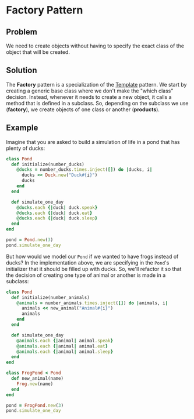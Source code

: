 # Factory Pattern

## Problem
We need to create objects without having to specify the exact class of the object that will be created.

## Solution
The **Factory** pattern is a specialization of the [Template](template.md) pattern. We start by creating a generic base class where we don't make the "which class" decision. Instead, whenever it needs to create a new object, it calls a method that is defined in a subclass. So, depending on the subclass we use (**factory**), we create objects of one class or another (**products**).

## Example
Imagine that you are asked to build a simulation of life in a pond that has plenty of ducks:

```ruby
class Pond
  def initialize(number_ducks)
    @ducks = number_ducks.times.inject([]) do |ducks, i|
      ducks << Duck.new("Duck#{i}")
      ducks
    end
  end

  def simulate_one_day
    @ducks.each {|duck| duck.speak}
    @ducks.each {|duck| duck.eat}
    @ducks.each {|duck| duck.sleep}
  end
end

pond = Pond.new(3)
pond.simulate_one_day
```

But how would we model our `Pond` if we wanted to have frogs instead of ducks? In the implementation above, we are specifying in the `Pond`'s initializer that it should be filled up with ducks. So, we'll refactor it so that the decision of creating one type of animal or another is made in a subclass:

```ruby
class Pond
  def initialize(number_animals)
    @animals = number_animals.times.inject([]) do |animals, i|
      animals << new_animal("Animal#{i}")
      animals
    end
  end

  def simulate_one_day
    @animals.each {|animal| animal.speak}
    @animals.each {|animal| animal.eat}
    @animals.each {|animal| animal.sleep}
  end
end

class FrogPond < Pond
  def new_animal(name)
    Frog.new(name)
  end
end

pond = FrogPond.new(3)
pond.simulate_one_day
```
